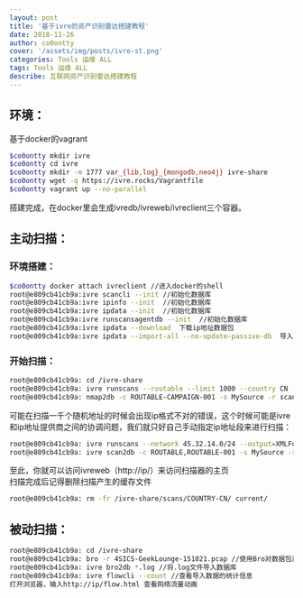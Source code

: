 ```yaml
---
layout: post
title: '基于ivre的资产识别雷达搭建教程'
date: 2018-11-26
author: co0ontty
cover: '/assets/img/posts/ivre-st.png'
categories: Tools 运维 ALL
tags: Tools 运维 ALL
describe: 互联网资产识别雷达搭建教程
---
```

## 环境：
基于docker的vagrant  
```bash
$co0ontty mkdir ivre  
$co0ontty cd ivre  
$co0ontty mkdir -m 1777 var_{lib,log}_{mongodb,neo4j} ivre-share  
$co0ontty wget -q https://ivre.rocks/Vagrantfile    
$co0ontty vagrant up --no-parallel  
```
搭建完成，在docker里会生成ivredb/ivreweb/ivreclient三个容器。  
## 主动扫描：
### 环境搭建：  
```bash
$co0ontty docker attach ivreclient //进入docker的shell  
root@e809cb41cb9a:ivre scancli --init //初始化数据库  
root@e809cb41cb9a:ivre ipinfo --init  //初始化数据库  
root@e809cb41cb9a:ivre ipdata --init  //初始化数据库  
root@e809cb41cb9a:ivre runscansagentdb --init  //初始化数据库  
root@e809cb41cb9a:ivre ipdata --download  下载ip地址数据包  
root@e809cb41cb9a:ivre ipdata --import-all --no-update-passive-db  导入ip数据包  
```
### 开始扫描：
```bash
root@e809cb41cb9a: cd /ivre-share  
root@e809cb41cb9a: ivre runscans --routable --limit 1000 --country CN --output=XMLFork  //随机扫描1000个地址  
root@e809cb41cb9a: nmap2db -c ROUTABLE-CAMPAIGN-001 -s MySource -r scans/ROUTABLE/up  //将扫描结果导入数据库  
```
可能在扫描一千个随机地址的时候会出现ip格式不对的错误，这个时候可能是ivre和ip地址提供商之间的协调问题，我们就只好自己手动指定ip地址段来进行扫描：  
```bash
root@e809cb41cb9a: ivre runscans --network 45.32.14.0/24 --output=XMLFork  //随机扫描45.32.14.0 网段的ip 导出的格式是XMLFork  
root@e809cb41cb9a: ivre scan2db -c ROUTABLE,ROUTABLE-001 -s MySource -r ../  //不要问我为什么这么导出，我也不知道，误打误撞发现只有这样可以  
```
至此，你就可以访问ivreweb（http://ip/）来访问扫描器的主页  
扫描完成后记得删除扫描产生的缓存文件  
```bash
root@e809cb41cb9a: rm -fr /ivre-share/scans/COUNTRY-CN/ current/
```
## 被动扫描：
```bash
root@e809cb41cb9a: cd /ivre-share  
root@e809cb41cb9a: bro -r 4SICS-GeekLounge-151021.pcap //使用Bro对数据包进行处理，完成后再当前文件夹生成.log文件  
root@e809cb41cb9a: ivre bro2db *.log //将.log文件导入数据库  
root@e809cb41cb9a: ivre flowcli --count //查看导入数据的统计信息   
打开浏览器，输入http://ip/flow.html 查看网络流量动画   
```